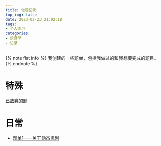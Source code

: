 ```yaml
---
title: 做题记录
top_img: false
date: 2023-02-23 21:02:18
tags:
- 个人练习
categories:
- 信息学
- 记录
---
```

{% note flat info %}
我创建的一些题单，包括我做过的和我想要完成的题目。  
{% endnote %}
# 特殊
[已放弃的题](https://www.luogu.com.cn/training/153987#problems)
# 日常
+ [题单1——关于动态规划](https://www.luogu.com.cn/training/280352#problems)